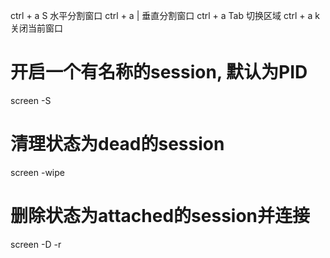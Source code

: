 ctrl + a  S 水平分割窗口
ctrl + a  | 垂直分割窗口
ctrl + a  Tab 切换区域
ctrl + a  k 关闭当前窗口

# 开启一个有名称的session, 默认为PID
screen -S <session name> 

# 清理状态为dead的session
screen -wipe 

# 删除状态为attached的session并连接
screen -D -r <pid>  
